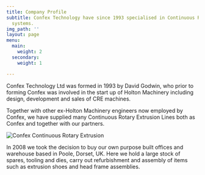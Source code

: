 ```yaml
---
title: Company Profile
subtitle: Confex Technology have since 1993 specialised in Continuous Rotary Extrusion
  systems.
img_path: ''
layout: page
menu:
  main:
    weight: 2
  secondary:
    weight: 1

---
```

Confex Technology Ltd was formed in 1993 by David Godwin, who prior to forming Confex was involved in the start up of Holton Machinery including design, development and sales of CRE machines.

Together with other ex-Holton Machinery engineers now employed by Confex, we have supplied many Continuous Rotary Extrusion Lines both as Confex and together with our partners.

![Confex Continuous Rotary Extrusion](http://www.confexuk.com/images/confex-company.jpg)

In 2008 we took the decision to buy our own purpose built offices and warehouse based in Poole, Dorset, UK. Here we hold a large stock of spares, tooling and dies, carry out refurbishment and assembly of items such as extrusion shoes and head frame assemblies.